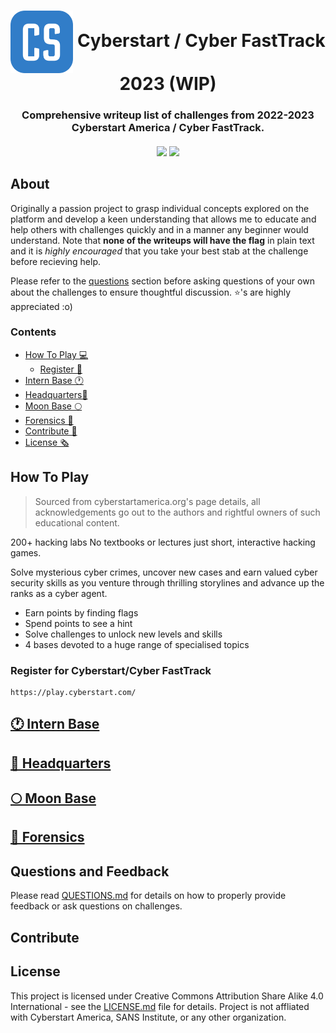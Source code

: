 <h1 align="center"> <img align="center" src="assets/CyberstartLogo.png" width="100"> Cyberstart / Cyber FastTrack 2023 (WIP) </h1>

<h3 align="center">Comprehensive writeup list of challenges from 2022-2023 Cyberstart America / Cyber FastTrack. </h3>

  <h4 align="center">
    <a href="https://github.com/alphyos/Cyberstart-2023/commits/master"><img src="https://img.shields.io/github/last-commit/alphyos/Cyberstart-2023.svg?style=plasticr"/></a>
    <a href="https://github.com/alphyos/Cyberstart-2023/commits/master"><img src="https://img.shields.io/github/commit-activity/t/alphyos/Cyberstart-2023.svg?style=plasticr"/></a>
  </h4>

## About

Originally a passion project to grasp individual concepts explored on the platform and develop a keen understanding that allows me to educate and help others with challenges quickly and in a manner any beginner would understand. Note that **none of the writeups will have the flag** in plain text and it is *highly encouraged* that you take your best stab at the challenge before recieving help. 

Please refer to the [questions](#questions-and-feedback) section before asking questions of your own about the challenges to ensure thoughtful discussion. ⭐'s are highly appreciated :o)

### Contents

- [How To Play 💻](#how-to-play)
  - [Register 🤖](#register-for-cyberstartcyber-fasttrack)
- [Intern Base 🕐](#-intern-base)
- [Headquarters🚀](#-headquarters)
- [Moon Base 🌕](#-moon-base)
- [Forensics 🔎](#-forensics)
- [Contribute 🌠](#contribute)
- [License 🗞️](#license)

## How To Play
> Sourced from cyberstartamerica.org's page details, all acknowledgements go out to the authors and rightful owners of such educational content.

200+ hacking labs
No textbooks or lectures just short,
interactive hacking games.

Solve mysterious cyber crimes, uncover new cases and earn valued cyber security skills as you venture through thrilling storylines and advance up the ranks as a cyber agent.

- Earn points by finding flags
- Spend points to see a hint
- Solve challenges to unlock new levels and skills
- 4 bases devoted to a huge range of specialised topics

### Register for Cyberstart/Cyber FastTrack
```
https://play.cyberstart.com/
```

## [🕐 Intern Base](/challenges/Intern-Base.md)

## [🚀 Headquarters](/challenges/Headquarters.md)

## [🌕 Moon Base](/challenges/Moon-Base.md)

## [🔎 Forensics](/challenges/Forensics.md)

## Questions and Feedback

Please read [QUESTIONS.md]() for details on how to properly provide feedback or ask questions on challenges.

## Contribute

## License

This project is licensed under Creative Commons Attribution Share Alike 4.0 International - see the [LICENSE.md](LICENSE.md) file for details.
Project is not affliated with Cyberstart America, SANS Institute, or any other organization.

